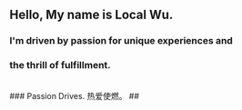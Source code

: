 ## Hello, My name is Local Wu.
### I'm driven by passion for unique experiences and <br/>
### the thrill of fulfillment.<br/>
<br/>
### Passion Drives. 热爱使燃。
##  

<!--

### Current

### Contact

**localwu/LocalWu** is a ✨ _special_ ✨ repository because its `README.md` (this file) appears on your GitHub profile.

Here are some ideas to get you started:

- 🔭 I’m currently working on ...
- 🌱 I’m currently learning ...
- 👯 I’m looking to collaborate on ...
- 🤔 I’m looking for help with ...
- 💬 Ask me about ...
- 📫 How to reach me: ...
- 😄 Pronouns: ...
- ⚡ Fun fact: ...
-->
